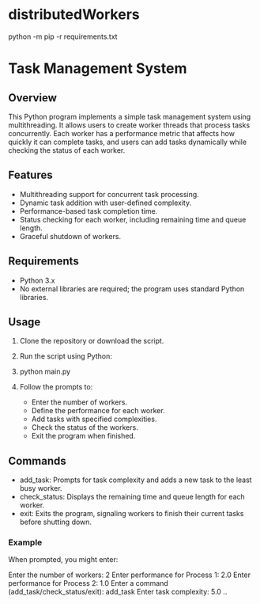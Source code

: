 # distributedWorkers

 python -m pip -r requirements.txt

 # Task Management System

## Overview

This Python program implements a simple task management system using multithreading. It allows users to create worker threads that process tasks concurrently. Each worker has a performance metric that affects how quickly it can complete tasks, and users can add tasks dynamically while checking the status of each worker.

## Features

- Multithreading support for concurrent task processing.
- Dynamic task addition with user-defined complexity.
- Performance-based task completion time.
- Status checking for each worker, including remaining time and queue length.
- Graceful shutdown of workers.

## Requirements

- Python 3.x
- No external libraries are required; the program uses standard Python libraries.

## Usage

1. Clone the repository or download the script.
2. Run the script using Python:
3. 
   python main.py
   
4. Follow the prompts to:
   - Enter the number of workers.
   - Define the performance for each worker.
   - Add tasks with specified complexities.
   - Check the status of the workers.
   - Exit the program when finished.

## Commands

- add_task: Prompts for task complexity and adds a new task to the least busy worker.
- check_status: Displays the remaining time and queue length for each worker.
- exit: Exits the program, signaling workers to finish their current tasks before shutting down.


### Example

When prompted, you might enter:


Enter the number of workers: 2
Enter performance for Process 1: 2.0
Enter performance for Process 2: 1.0
Enter a command (add_task/check_status/exit): add_task
Enter task complexity: 5.0
..   
